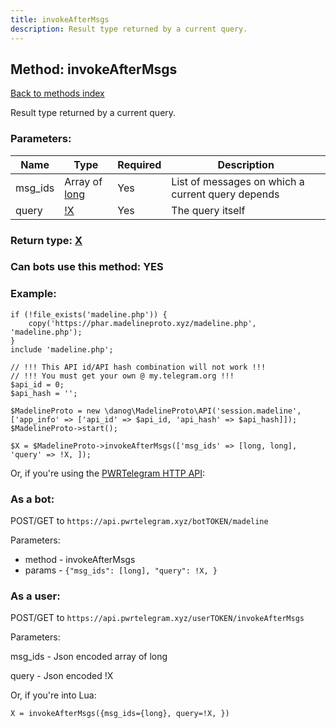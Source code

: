 ```yaml
---
title: invokeAfterMsgs
description: Result type returned by a current query.
---
```

## Method: invokeAfterMsgs  
[Back to methods index](index.md)


Result type returned by a current query.

### Parameters:

| Name     |    Type       | Required | Description |
|----------|---------------|----------|-------------|
|msg\_ids|Array of [long](../types/long.md) | Yes|List of messages on which a current query depends|
|query|[!X](../types/!X.md) | Yes|The query itself|


### Return type: [X](../types/X.md)

### Can bots use this method: **YES**


### Example:


```
if (!file_exists('madeline.php')) {
    copy('https://phar.madelineproto.xyz/madeline.php', 'madeline.php');
}
include 'madeline.php';

// !!! This API id/API hash combination will not work !!!
// !!! You must get your own @ my.telegram.org !!!
$api_id = 0;
$api_hash = '';

$MadelineProto = new \danog\MadelineProto\API('session.madeline', ['app_info' => ['api_id' => $api_id, 'api_hash' => $api_hash]]);
$MadelineProto->start();

$X = $MadelineProto->invokeAfterMsgs(['msg_ids' => [long, long], 'query' => !X, ]);
```

Or, if you're using the [PWRTelegram HTTP API](https://pwrtelegram.xyz):

### As a bot:

POST/GET to `https://api.pwrtelegram.xyz/botTOKEN/madeline`

Parameters:

* method - invokeAfterMsgs
* params - `{"msg_ids": [long], "query": !X, }`



### As a user:

POST/GET to `https://api.pwrtelegram.xyz/userTOKEN/invokeAfterMsgs`

Parameters:

msg_ids - Json encoded  array of long

query - Json encoded !X




Or, if you're into Lua:

```
X = invokeAfterMsgs({msg_ids={long}, query=!X, })
```

